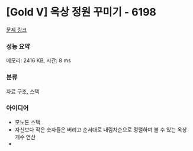 # [Gold V] 옥상 정원 꾸미기 - 6198 

[문제 링크](https://www.acmicpc.net/problem/6198) 

### 성능 요약

메모리: 2416 KB, 시간: 8 ms

### 분류

자료 구조, 스택

### 아이디어

- 모노톤 스택
- 자신보다 작은 숫자들은 버리고 순서대로 내림차순으로 정렬하며 볼 수 있는 옥상 개수 연산
-  
